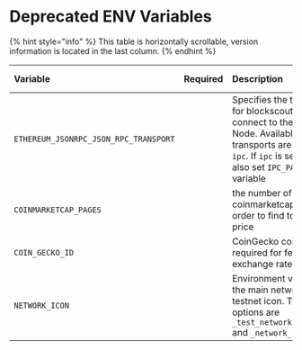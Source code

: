 # Deprecated ENV Variables

{% hint style="info" %}
This table is horizontally scrollable, version information is located in the last column.
{% endhint %}

| Variable | Required | Description | Default | Version | Need recompile | Deprecated in Version |
| :--- | :--- | :--- | :--- | :--- | :--- | :--- |
| `ETHEREUM_JSONRPC_JSON_RPC_TRANSPORT` |  | Specifies the transport for blockscout to connect to the Ethereum Node. Available transports are `http` and `ipc`. If `ipc` is selected, also set `IPC_PATH` variable | `http` | v2.1.1+ |  | master |
| `COINMARKETCAP_PAGES` |  | the number of pages on coinmarketcap to list in order to find token's price | 10 | v1.3.10+ |  | v2.0.4 |
| `COIN_GECKO_ID` |  | CoinGecko coin id required for fetching an exchange rate | poa-network | v2.0.4+ |  | v2.1.0+ |
| `NETWORK_ICON` |  | Environment variable for the main network icon or testnet icon. Two options are `_test_network_icon.html` and `_network_icon.html` | \_network\_icon.html |  | All | v2.0.0+ |

